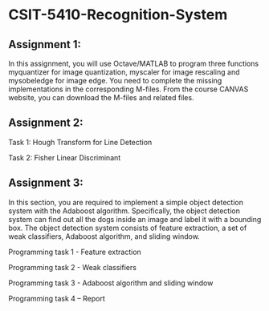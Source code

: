 # CSIT-5410-Recognition-System
## Assignment 1:

In this assignment, you will use Octave/MATLAB to program three functions myquantizer for 
image quantization, myscaler for image rescaling and mysobeledge for image edge. You need 
to complete the missing implementations in the corresponding M-files. From the course 
CANVAS website, you can download the M-files and related files.

## Assignment 2:

Task 1: Hough Transform for Line Detection

Task 2: Fisher Linear Discriminant

## Assignment 3:

In this section, you are required to implement a simple object detection system with the 
Adaboost algorithm. Specifically, the object detection system can find out all the dogs inside 
an image and label it with a bounding box. The object detection system consists of feature 
extraction, a set of weak classifiers, Adaboost algorithm, and sliding window.

Programming task 1 - Feature extraction

Programming task 2 - Weak classifiers

Programming task 3 - Adaboost algorithm and sliding window

Programming task 4 – Report
